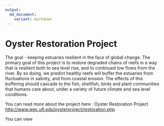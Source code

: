 ```yaml
---
output: 
  md_document:
    variant: markdown
---
```


# Oyster Restoration Project

The goal - keeping estuaries resilient in the face of global change. The primary goal of this project is to restore degraded chains of reefs in a way that is resilient both to sea level rise, and to continued low flows from the river. By so doing, we predict healthy reefs will buffer the estuaries from fluctuations in salinity, and from coastal erosion. The effects of this buffering should cascade to the fish, shellfish, birds and plant communities that humans care about, under a variety of future climate and 
sea level conditions.

You can read more about the project here : 
Oyster Restoration Project http://www.wec.ufl.edu/oysterproject/restoration.php

You can view 
